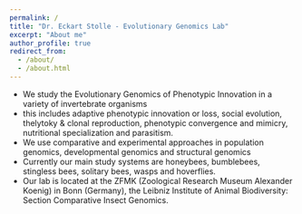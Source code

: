 ```yaml
---
permalink: /
title: "Dr. Eckart Stolle - Evolutionary Genomics Lab"
excerpt: "About me"
author_profile: true
redirect_from: 
  - /about/
  - /about.html
---
```


* We study the Evolutionary Genomics of Phenotypic Innovation in a variety of invertebrate organisms
* this includes adaptive phenotypic innovation or loss, social evolution, thelytoky & clonal reproduction, phenotypic convergence and mimicry, nutritional specialization and parasitism.
* We use comparative and experimental approaches in population genomics, developmental genomics and structural genomics
* Currently our main study systems are honeybees, bumblebees, stingless bees, solitary bees, wasps and hoverflies.
* Our lab is located at the ZFMK (Zoological Research Museum Alexander Koenig) in Bonn (Germany), the Leibniz Institute of Animal Biodiversity: Section Comparative Insect Genomics.